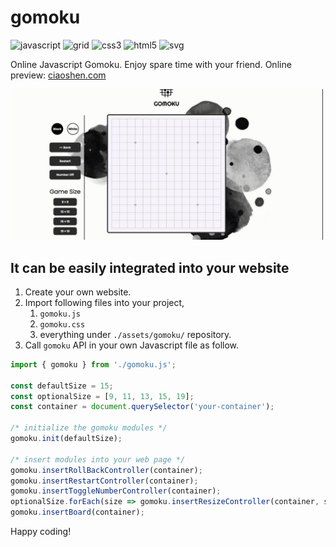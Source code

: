 # gomoku
![javascript](https://img.shields.io/badge/javascript-ES6-brightgreen) ![grid](https://img.shields.io/badge/grid-1.0-brightgreen) ![css3](https://img.shields.io/badge/css-3.0-brightgreen) ![html5](https://img.shields.io/badge/html-5.0-brightgreen) ![svg](https://img.shields.io/badge/svg-1.1-brightgreen)


Online Javascript Gomoku. Enjoy spare time with your friend. Online preview: [ciaoshen.com](http://ciaoshen.com/gomoku)

<img src="./assets/img/gomoku.gif" width="500">

## It can be easily integrated into your website 
1. Create your own website.
2. Import following files into your project,
    1) `gomoku.js`
    2) `gomoku.css`
    3) everything under `./assets/gomoku/` repository.
3. Call `gomoku` API in your own Javascript file as follow.

```js
import { gomoku } from './gomoku.js';

const defaultSize = 15;
const optionalSize = [9, 11, 13, 15, 19];
const container = document.querySelector('your-container');

/* initialize the gomoku modules */
gomoku.init(defaultSize);

/* insert modules into your web page */
gomoku.insertRollBackController(container);
gomoku.insertRestartController(container);
gomoku.insertToggleNumberController(container);
optionalSize.forEach(size => gomoku.insertResizeController(container, size));
gomoku.insertBoard(container);
```

Happy coding!